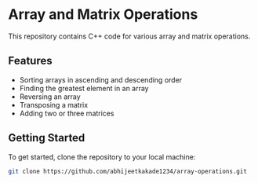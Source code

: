 # Array and Matrix Operations

This repository contains C++ code for various array and matrix operations.

## Features

- Sorting arrays in ascending and descending order
- Finding the greatest element in an array
- Reversing an array
- Transposing a matrix
- Adding two or three matrices

## Getting Started

To get started, clone the repository to your local machine:

```bash
git clone https://github.com/abhijeetkakade1234/array-operations.git